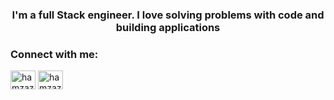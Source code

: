 
<h3 align="center">I'm a full Stack engineer. I love solving problems with code and building applications</h3>



<h3 align="left">Connect with me:</h3>
<p align="left">
<a href="https://linkedin.com/in/hamzazaka" target="blank"><img align="center" src="https://raw.githubusercontent.com/rahuldkjain/github-profile-readme-generator/master/src/images/icons/Social/linked-in-alt.svg" alt="hamzazaka" height="30" width="40" /></a>
<a href="https://medium.com/hamzazaka" target="blank"><img align="center" src="https://raw.githubusercontent.com/rahuldkjain/github-profile-readme-generator/master/src/images/icons/Social/medium.svg" alt="hamzazaka" height="30" width="40" /></a>
</p>





